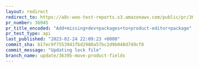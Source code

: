 ```yaml
---
layout: redirect
redirect_to: https://a8c-woo-test-reports.s3.amazonaws.com/public/pr/36945/api/index.html
pr_number: 36945
pr_title_encoded: "Add+missing+dev+packages+to+product-editor+package"
pr_test_type: api
last_published: "2023-02-24 22:09:23 +0000"
commit_sha: b17ec9f7553941fbd2980a57bc2d9b048d749cf8
commit_message: "Updating lock file"
branch_name: update/36395-move-product-fields
---
```

